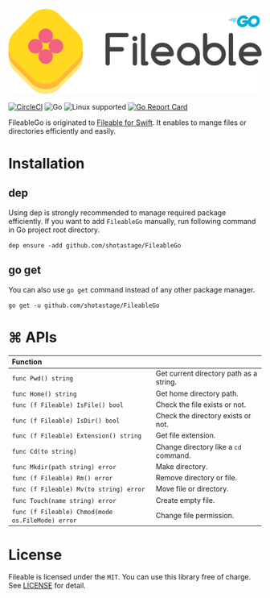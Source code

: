 ![FileKit](./docs/filekit_readme.png)

[![CircleCI](https://circleci.com/gh/shotastage/FileableGo.svg?style=svg)](https://circleci.com/gh/shotastage/FileableGo)
![Go](https://img.shields.io/badge/Go-1.11-blue.svg)
![Linux supported](https://img.shields.io/badge/Linux-supported-5D9CEC.svg?style=flat)
[![Go Report Card](https://goreportcard.com/badge/github.com/shotastage/FileableGo?style=flat)](https://goreportcard.com/report/github.com/shotastage/FileableGo)




FileableGo is originated to [Fileable for Swift](https://github.com/shotastage/Fileable).
It enables to mange files or directories efficiently and easily.

# Installation

## dep

Using dep is strongly recommended to manage required package efficiently.
If you want to add `FileableGo` manually, run following command in Go project root directory.

```:shell
dep ensure -add github.com/shotastage/FileableGo
```

## go get

You can also use `go get` command instead of any other package manager.

```:shell
go get -u github.com/shotastage/FileableGo
```

# ⌘ APIs

| Function | |
|:--|:--|
| `func Pwd() string` | Get current directory path as a string.|
| `func Home() string` | Get home directory path.|
| `func (f Fileable) IsFile() bool` | Check the file exists or not. |
| `func (f Fileable) IsDir() bool` | Check the directory exists or not.|
| `func (f Fileable) Extension() string` | Get file extension. |
| `func Cd(to string)`| Change directory like a `cd` command.|
| `func Mkdir(path string) error` | Make directory.|
| `func (f Fileable) Rm() error`| Remove directory or file.|
| `func (f Fileable) Mv(to string) error`| Move file or directory.|
| `func Touch(name string) error`| Create empty file.|
| `func (f Fileable) Chmod(mode os.FileMode) error`| Change file permission.|


# License

Fileable is licensed under the `MIT`. 
You can use this library free of charge. See [LICENSE](./LICENSE) for detail.
